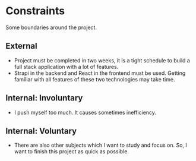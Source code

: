 # Constraints

Some boundaries around the project.

## External

- Project must be completed in two weeks, it is a tight schedule to build a full stack application with
a lot of features.
- Strapi in the backend and React in the frontend must be used. Getting familiar with all features of
these two technologies may take time.

## Internal: Involuntary

- I push myself too much. It causes sometimes inefficiency.

## Internal: Voluntary

- There are also other subjects which I want to study and focus on. So, I want to finish this project as quick as possible.
